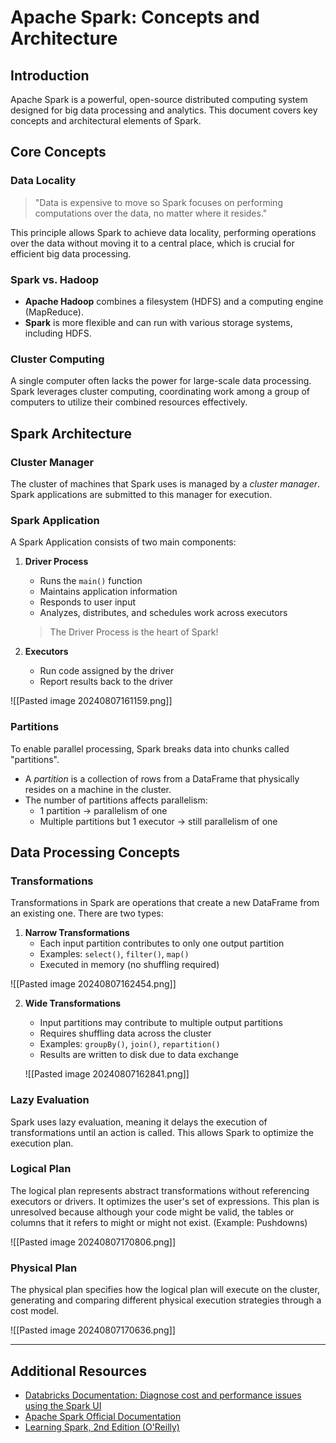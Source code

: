 # Apache Spark: Concepts and Architecture

## Introduction

Apache Spark is a powerful, open-source distributed computing system designed for big data processing and analytics. This document covers key concepts and architectural elements of Spark.

## Core Concepts

### Data Locality

> "Data is expensive to move so Spark focuses on performing computations over the data, no matter where it resides."

This principle allows Spark to achieve data locality, performing operations over the data without moving it to a central place, which is crucial for efficient big data processing.

### Spark vs. Hadoop

- **Apache Hadoop** combines a filesystem (HDFS) and a computing engine (MapReduce).
- **Spark** is more flexible and can run with various storage systems, including HDFS.

### Cluster Computing

A single computer often lacks the power for large-scale data processing. Spark leverages cluster computing, coordinating work among a group of computers to utilize their combined resources effectively.

## Spark Architecture

### Cluster Manager

The cluster of machines that Spark uses is managed by a *cluster manager*. Spark applications are submitted to this manager for execution.

### Spark Application

A Spark Application consists of two main components:

1. **Driver Process**
   - Runs the `main()` function
   - Maintains application information
   - Responds to user input
   - Analyzes, distributes, and schedules work across executors

   > The Driver Process is the heart of Spark!

2. **Executors**
   - Run code assigned by the driver
   - Report results back to the driver

![[Pasted image 20240807161159.png]]

### Partitions

To enable parallel processing, Spark breaks data into chunks called "partitions".

- A *partition* is a collection of rows from a DataFrame that physically resides on a machine in the cluster.
- The number of partitions affects parallelism:
  - 1 partition → parallelism of one
  - Multiple partitions but 1 executor → still parallelism of one

## Data Processing Concepts

### Transformations

Transformations in Spark are operations that create a new DataFrame from an existing one. There are two types:

1. **Narrow Transformations**
   - Each input partition contributes to only one output partition
   - Examples: `select()`, `filter()`, `map()`
   - Executed in memory (no shuffling required)

![[Pasted image 20240807162454.png]]

2. **Wide Transformations**
   - Input partitions may contribute to multiple output partitions
   - Requires shuffling data across the cluster
   - Examples: `groupBy()`, `join()`, `repartition()`
   - Results are written to disk due to data exchange

   ![[Pasted image 20240807162841.png]]

### Lazy Evaluation

Spark uses lazy evaluation, meaning it delays the execution of transformations until an action is called. This allows Spark to optimize the execution plan.

### Logical Plan

The logical plan represents abstract transformations without referencing executors or drivers. It optimizes the user's set of expressions. This plan is unresolved because although your code might be valid, the tables or columns that it refers to might or might not exist. (Example: Pushdowns)

![[Pasted image 20240807170806.png]]
### Physical Plan

The physical plan specifies how the logical plan will execute on the cluster, generating and comparing different physical execution strategies through a cost model.

![[Pasted image 20240807170636.png]]

---

## Additional Resources

- [Databricks Documentation: Diagnose cost and performance issues using the Spark UI](https://docs.databricks.com/en/optimizations/spark-ui-guide/index.html)
- [Apache Spark Official Documentation](https://spark.apache.org/docs/latest/)
- [Learning Spark, 2nd Edition (O'Reilly)](https://www.oreilly.com/library/view/learning-spark-2nd/9781492050032/)